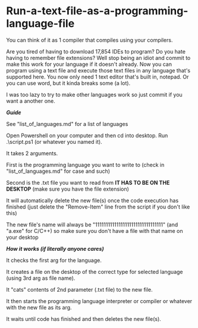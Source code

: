 # Run-a-text-file-as-a-programming-language-file

You can think of it as 1 compiler that compiles using your compilers.

Are you tired of having to download 17,854 IDEs to program? Do you hate having to remember file extensions? Well stop being an idiot and commit to make this work for your language if it doesn't already. Now you can program using a text file and execute those text files in any language that's supported here. You now only need 1 text editor that's built in, notepad. Or you can use word, but it kinda breaks some (a lot).   


I was too lazy to try to make other languages work so just commit if you want a another one.

***Guide***


See "list_of_languages.md" for a list of languages


Open Powershell on your computer and then cd into desktop. Run .\script.ps1 (or whatever you named it).


It takes 2 arguments.


First is the programming language you want to write to (check in "list_of_languages.md" for case and such)


Second is the .txt file you want to read from **IT HAS TO BE ON THE DESKTOP** (make sure you have the file extension)


It will automatically delete the new file(s) once the code execution has finished (just delete the "Remove-Item" line from the script if you don't like this)


The new file's name will always be "11111111111111111111111111111111" (and "a.exe" for C/C++) so make sure you don't have a file with that name on your desktop


***How it works (if literally anyone cares)***

It checks the first arg for the language.

It creates a file on the desktop of the correct type for selected language (using 3rd arg as file name).

It "cats" contents of 2nd parameter (.txt file) to the new file.

It then starts the programming language interpreter or compiler or whatever with the new file as its arg.

It waits until code has finished and then deletes the new file(s).
